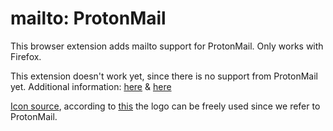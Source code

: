 # mailto: ProtonMail
This browser extension adds mailto support for ProtonMail. Only works with Firefox.

This extension doesn't work yet, since there is no support from ProtonMail yet.
Additional information: [here](https://github.com/ProtonMail/WebClient/issues/101) & [here](https://github.com/ProtonMail/WebClient/pull/113)

[Icon source](https://protonmail.com/images/media/logos/protonmail-sign-purple.png),
according to [this](https://protonmail.com/media-kit) the logo can be freely used since we refer to ProtonMail.
